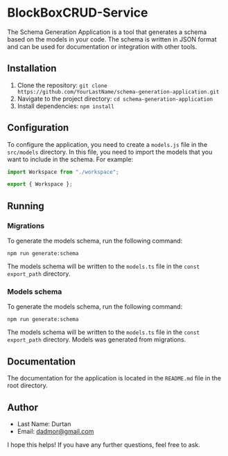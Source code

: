 # BlockBoxCRUD-Service

The Schema Generation Application is a tool that generates a schema based on the models in your code. The schema is written in JSON format and can be used for documentation or integration with other tools.

## Installation

1. Clone the repository: `git clone https://github.com/YourLastName/schema-generation-application.git`
2. Navigate to the project directory: `cd schema-generation-application`
3. Install dependencies: `npm install`

## Configuration

To configure the application, you need to create a `models.js` file in the `src/models` directory. In this file, you need to import the models that you want to include in the schema. For example:

```javascript
import Workspace from "./workspace";

export { Workspace };
```

## Running

### Migrations

To generate the models schema, run the following command:

```
npm run generate:schema
```

The models schema will be written to the `models.ts` file in the `const export_path` directory.

### Models schema

To generate the models schema, run the following command:

```
npm run generate:schema
```

The models schema will be written to the `models.ts` file in the `const export_path` directory.
Models was generated from migrations.


## Documentation

The documentation for the application is located in the `README.md` file in the root directory.

## Author

* Last Name: Durtan
* Email: dadmor@gmail.com

I hope this helps! If you have any further questions, feel free to ask.

